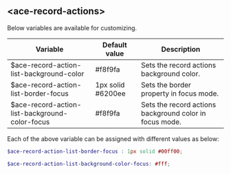 ## <ace-record-actions\>
Below variables are available for customizing.

| Variable                                          | Default value                    | Description                               |
| --------------------------------------------------|----------------------------------|-------------------------------------------|
| $ace-record-action-list-background-color    | #f8f9fa                          | Sets the record actions background color.|
| $ace-record-action-list-border-focus              | 1px solid #6200ee                | Sets the border property in focus mode.|
| $ace-record-action-list-background-color-focus    | #f8f9fa                          | Sets the record actions background color in focus mode.|

Each of the above variable can be assigned with different values as below:
```scss
$ace-record-action-list-border-focus : 1px solid #00ff00;

$ace-record-action-list-background-color-focus: #fff;
```


<!-- add 2 more variable without focus -->
